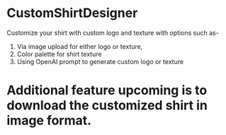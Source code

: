 # CustomShirtDesigner
Customize your shirt with custom logo and texture with options such as-
1. Via image upload for either logo or texture, 
2. Color palette for shirt texture
3. Using OpenAI prompt to generate custom logo or texture

# Additional feature upcoming is to download the customized shirt in image format. 
